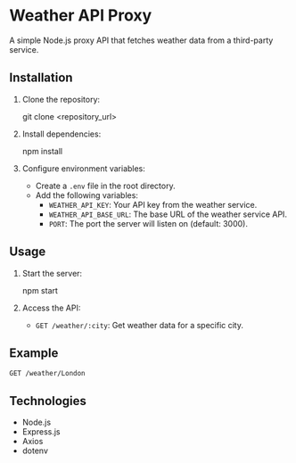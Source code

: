 # Weather API Proxy

A simple Node.js proxy API that fetches weather data from a third-party service.

## Installation

1.  Clone the repository:
    
    git clone <repository_url>
    
2.  Install dependencies:
    
    npm install
    
3.  Configure environment variables:
    -   Create a `.env` file in the root directory.
    -   Add the following variables:
        -   `WEATHER_API_KEY`: Your API key from the weather service.
        -   `WEATHER_API_BASE_URL`: The base URL of the weather service API.
        -   `PORT`: The port the server will listen on (default: 3000).

## Usage

1.  Start the server:
    
    npm start
    
2.  Access the API:
    -   `GET /weather/:city`: Get weather data for a specific city.

## Example

`GET /weather/London`

## Technologies

-   Node.js
-   Express.js
-   Axios
-   dotenv
